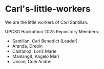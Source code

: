 # Carl's-little-workers

We are the little workers of Carl Santillan.

UPCSG Hackathon 2025 Repository Members:
<ul>
  <li>Santillan, Carl Benedict (Leader)</li>
  <li>Aranda, Drebin</li>
  <li>Castanoz, Loriz Marie</li>
  <li>Manlangit, Angelo Mari</li>
  <li>Unson, Cole Andrei</li>
</ul>
